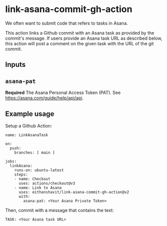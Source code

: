 # link-asana-commit-gh-action

We often want to submit code that refers to tasks in Asana.

This action links a Github commit with an Asana task as provided by the commit's message. If users provide an Asana task URL as described below, this action will post a comment on the given task with the URL of the git commit.

## Inputs

## `asana-pat`

**Required** The Asana Personal Access Token (PAT). See https://asana.com/guide/help/api/api.

## Example usage

Setup a Github Action:

```
name: LinkAsanaTask

on:
  push:
    branches: [ main ]

jobs:
  linkAsana:
    runs-on: ubuntu-latest
    steps:
    - name: Checkout
      uses: actions/checkout@v3
    - name: Link to Asana
      uses: eithanshavit/link-asana-commit-gh-action@v2
      with:
        asana-pat: <Your Asana Private Token>

```

Then, commit with a message that contains the text:

```
TASK: <Your Asana task URL>
```
